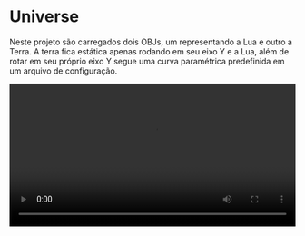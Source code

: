 # Universe

Neste projeto são carregados dois OBJs, um representando a Lua e outro a Terra. A terra fica estática apenas rodando em seu eixo Y e a Lua, além de rotar em seu próprio eixo Y segue uma curva paramétrica predefinida em um arquivo de configuração.

<video src="./docs/video.mp4" width="100%">